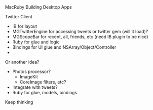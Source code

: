 MacRuby Building Desktop Apps


Twitter Client
  - IB for layout
  - MGTwitterEngine for accessing tweets or twitter gem (will it load)?
  - MGScopeBar for recent, all, friends, etc (need IB plugin to be nice)
  - Ruby for glue and logic
  - Bindings for UI glue and NSArray/Object/Controller
  - 

Or another idea?
  - Photos processor?
    - ImageKit
    - CoreImage filters, etc?
  - Integrate with tweets?
  - Ruby for glue, models, bindings

Keep thinking
